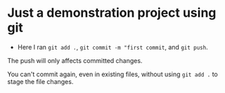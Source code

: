 # Just a demonstration project using git

- Here I ran `git add .`, `git commit -m "first commit`, and `git push`.

The push will only affects committed changes.

You can't commit again, even in existing files, without using `git add .` to stage the file changes.
